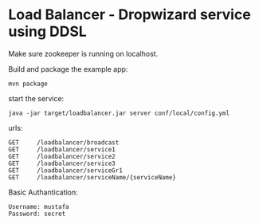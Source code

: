 Load Balancer - Dropwizard service using DDSL
======================================

Make sure zookeeper is running on localhost.

Build and package the example app:

    mvn package

start the service:

    java -jar target/loadbalancer.jar server conf/local/config.yml
    
urls:
    
    GET     /loadbalancer/broadcast
    GET     /loadbalancer/service1 
    GET     /loadbalancer/service2 
    GET     /loadbalancer/service3 
    GET     /loadbalancer/serviceGr1 
    GET     /loadbalancer/serviceName/{serviceName}

Basic Authantication:

	Username: mustafa
	Password: secret